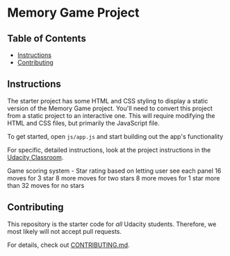 # Memory Game Project

## Table of Contents

* [Instructions](#instructions)
* [Contributing](#contributing)

## Instructions

The starter project has some HTML and CSS styling to display a static version of the Memory Game project. You'll need to convert this project from a static project to an interactive one. This will require modifying the HTML and CSS files, but primarily the JavaScript file.

To get started, open `js/app.js` and start building out the app's functionality

For specific, detailed instructions, look at the project instructions in the [Udacity Classroom](https://classroom.udacity.com/me).

Game scoring system -
  Star rating based on letting user see each panel
  16 moves for 3 star
  8 more moves for two stars
  8 more moves for 1 star
  more than 32 moves for no stars

## Contributing

This repository is the starter code for _all_ Udacity students. Therefore, we most likely will not accept pull requests.

For details, check out [CONTRIBUTING.md](CONTRIBUTING.md).
